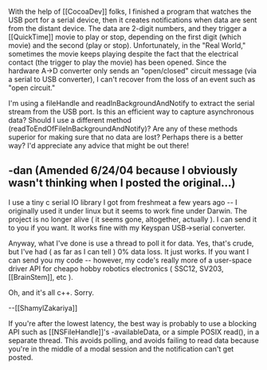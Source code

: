 With the help of [[CocoaDev]] folks, I finished a program that watches the USB port for a serial device, then it creates notifications when data are sent from the distant device. The data are 2-digit numbers, and they trigger a [[QuickTime]] movie to play or stop, depending on the first digit (which movie) and the second (play or stop). Unfortunately, in the "Real World," sometimes the movie keeps playing despite the fact that the electrical contact (the trigger to play the movie) has been opened. Since the hardware A->D converter only sends an "open/closed" circuit message (via a serial to USB converter), I can't recover from the loss of an event such as "open circuit."

I'm using a fileHandle and readInBackgroundAndNotify to extract the serial stream from the USB port. Is this an efficient way to capture asynchronous data? Should I use a different method (readToEndOfFileInBackgroundAndNotify)? Are any of these methods superior for making sure that no data are lost? Perhaps there is a better way? I'd appreciate any advice that might be out there!

-dan
(Amended 6/24/04 because I obviously wasn't thinking when I posted the original...)
----

I use a tiny c serial IO library I got from freshmeat a few years ago -- I originally used it under linux but it seems to work fine under Darwin. The project is no longer alive ( it seems gone, altogether, actually ). I can send it to you if you want. It works fine with my Keyspan USB->serial converter.

Anyway, what I've done is use a thread to poll it for data. Yes, that's crude, but I've had ( as far as I can tell ) 0% data loss. It just works. If you want I can send you my code -- however, my code's really more of a user-space driver API for cheapo hobby robotics electronics ( SSC12, SV203, [[BrainStem]], etc ). 

Oh, and it's all c++. Sorry.

--[[ShamylZakariya]]

If you're after the lowest latency, the best way is probably to use a blocking API such as [[NSFileHandle]]'s -availableData, or a simple POSIX read(), in a separate thread. This avoids polling, and avoids failing to read data because you're in the middle of a modal session and the notification can't get posted.